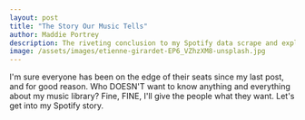```yaml
---
layout: post
title: "The Story Our Music Tells"
author: Maddie Portrey
description: The riveting conclusion to my Spotify data scrape and exploration
image: /assets/images/etienne-girardet-EP6_VZhzXM8-unsplash.jpg
---
```


I'm sure everyone has been on the edge of their seats since my last post, and for good reason. Who DOESN'T want to know anything and everything about my music library? Fine, FINE, I'll give the people what they want. Let's get into my Spotify story.

